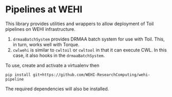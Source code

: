 # Pipelines at WEHI
This library provides utilities and wrappers to allow deployment of Toil pipelines on WEHI infrastructure.

1. `drmaaBatchSystem` provides DRMAA batch system for use with Toil. This, in turn, works well with Torque.
2. `cwlwehi` is similar to `cwltoil` or `cwltool` in that it can execute CWL.  In this case, it also hooks in the `drmaaBatchSystem`. 

To use, create and activate a virtualenv then
```
pip install git+https://github.com/WEHI-ResearchComputing/wehi-pipeline
```
The required dependencies will also be installed.

